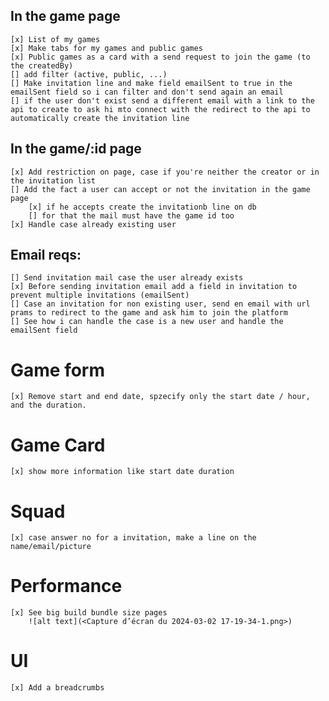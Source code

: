 ## In the game page

    [x] List of my games
    [x] Make tabs for my games and public games
    [x] Public games as a card with a send request to join the game (to the createdBy)
    [] add filter (active, public, ...)
    [] Make invitation line and make field emailSent to true in the emailSent field so i can filter and don't send again an email
    [] if the user don't exist send a different email with a link to the api to create to ask hi mto connect with the redirect to the api to automatically create the invitation line

## In the game/:id page

    [x] Add restriction on page, case if you're neither the creator or in the invitation list
    [] Add the fact a user can accept or not the invitation in the game page
        [x] if he accepts create the invitationb line on db
        [] for that the mail must have the game id too
    [x] Handle case already existing user

## Email reqs:

    [] Send invitation mail case the user already exists
    [x] Before sending invitation email add a field in invitation to prevent multiple invitations (emailSent)
    [] Case an invitation for non existing user, send en email with url prams to redirect to the game and ask him to join the platform
    [] See how i can handle the case is a new user and handle the emailSent field

# Game form

    [x] Remove start and end date, spzecify only the start date / hour, and the duration.

# Game Card

    [x] show more information like start date duration

# Squad

    [x] case answer no for a invitation, make a line on the name/email/picture

# Performance

    [x] See big build bundle size pages
        ![alt text](<Capture d’écran du 2024-03-02 17-19-34-1.png>)

# UI

    [x] Add a breadcrumbs
